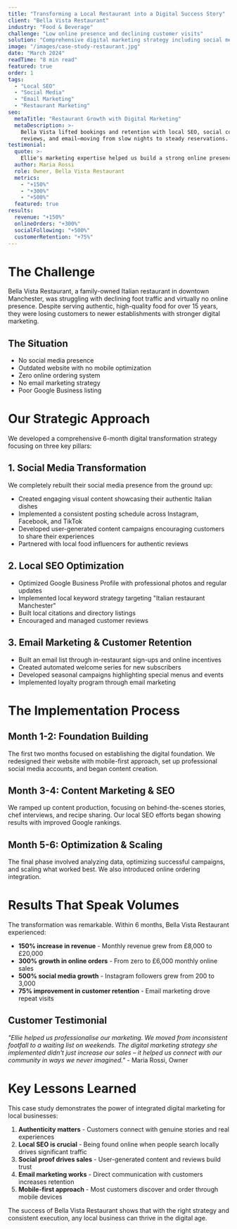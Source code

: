 ```yaml
---
title: "Transforming a Local Restaurant into a Digital Success Story"
client: "Bella Vista Restaurant"
industry: "Food & Beverage"
challenge: "Low online presence and declining customer visits"
solution: "Comprehensive digital marketing strategy including social media, local SEO, and email marketing"
image: "/images/case-study-restaurant.jpg"
date: "March 2024"
readTime: "8 min read"
featured: true
order: 1
tags:
  - "Local SEO"
  - "Social Media"
  - "Email Marketing"
  - "Restaurant Marketing"
seo:
  metaTitle: "Restaurant Growth with Digital Marketing"
  metaDescription: >-
    Bella Vista lifted bookings and retention with local SEO, social content,
    reviews, and email—moving from slow nights to steady reservations.
testimonial:
  quote: >-
    Ellie's marketing expertise helped us build a strong online presence and attract more customers to our restaurant.
  author: Maria Rossi
  role: Owner, Bella Vista Restaurant
  metrics:
    - "+150%"
    - "+300%"
    - "+500%"
  featured: true
results:
  revenue: "+150%"
  onlineOrders: "+300%"
  socialFollowing: "+500%"
  customerRetention: "+75%"
---
```


# The Challenge

Bella Vista Restaurant, a family-owned Italian restaurant in downtown Manchester, was struggling with declining foot traffic and virtually no online presence. Despite serving authentic, high-quality food for over 15 years, they were losing customers to newer establishments with stronger digital marketing.

## The Situation
- No social media presence
- Outdated website with no mobile optimization
- Zero online ordering system
- No email marketing strategy
- Poor Google Business listing

# Our Strategic Approach

We developed a comprehensive 6-month digital transformation strategy focusing on three key pillars:

## 1. Social Media Transformation
We completely rebuilt their social media presence from the ground up:
- Created engaging visual content showcasing their authentic Italian dishes
- Implemented a consistent posting schedule across Instagram, Facebook, and TikTok
- Developed user-generated content campaigns encouraging customers to share their experiences
- Partnered with local food influencers for authentic reviews

## 2. Local SEO Optimization
- Optimized Google Business Profile with professional photos and regular updates
- Implemented local keyword strategy targeting "Italian restaurant Manchester"
- Built local citations and directory listings
- Encouraged and managed customer reviews

## 3. Email Marketing & Customer Retention
- Built an email list through in-restaurant sign-ups and online incentives
- Created automated welcome series for new subscribers
- Developed seasonal campaigns highlighting special menus and events
- Implemented loyalty program through email marketing

# The Implementation Process

## Month 1-2: Foundation Building
The first two months focused on establishing the digital foundation. We redesigned their website with mobile-first approach, set up professional social media accounts, and began content creation.

## Month 3-4: Content Marketing & SEO
We ramped up content production, focusing on behind-the-scenes stories, chef interviews, and recipe sharing. Our local SEO efforts began showing results with improved Google rankings.

## Month 5-6: Optimization & Scaling
The final phase involved analyzing data, optimizing successful campaigns, and scaling what worked best. We also introduced online ordering integration.

# Results That Speak Volumes

The transformation was remarkable. Within 6 months, Bella Vista Restaurant experienced:

- **150% increase in revenue** - Monthly revenue grew from £8,000 to £20,000
- **300% growth in online orders** - From zero to £6,000 monthly online sales
- **500% social media growth** - Instagram followers grew from 200 to 3,000
- **75% improvement in customer retention** - Email marketing drove repeat visits

## Customer Testimonial
*"Ellie helped us professionalise our marketing. We moved from inconsistent footfall to a waiting list on weekends. The digital marketing strategy she implemented didn't just increase our sales – it helped us connect with our community in ways we never imagined."* - Maria Rossi, Owner

# Key Lessons Learned

This case study demonstrates the power of integrated digital marketing for local businesses:

1. **Authenticity matters** - Customers connect with genuine stories and real experiences
2. **Local SEO is crucial** - Being found online when people search locally drives significant traffic
3. **Social proof drives sales** - User-generated content and reviews build trust
4. **Email marketing works** - Direct communication with customers increases retention
5. **Mobile-first approach** - Most customers discover and order through mobile devices

The success of Bella Vista Restaurant shows that with the right strategy and consistent execution, any local business can thrive in the digital age.
